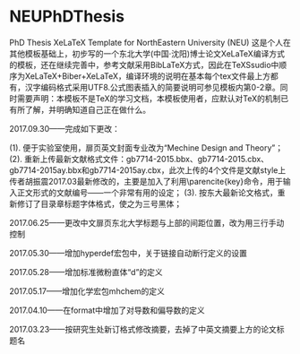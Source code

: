 # NEUPhDThesis
PhD Thesis XeLaTeX Template for NorthEastern University (NEU)
这是个人在其他模板基础上，初步写的一个东北大学(中国·沈阳)博士论文XeLaTeX编译方式的模板，还在继续完善中，参考文献采用BibLaTeX方式，因此在TeXSsudio中顺序为XeLaTeX+Biber+XeLaTeX，编译环境的说明在基本每个tex文件最上方都有，汉字编码格式采用UTF8.公式图表插入的简要说明可参见模板内第0-2章。同时需要声明：本模板不是TeX的学习文档，本模板使用者，应默认对TeX的机制已有所了解，并明确知道自己正在做什么。

2017.09.30——完成如下更改：

(1). 便于实验室使用，扉页英文封面专业改为“Mechine Design and Theory”；
(2). 重新上传最新文献格式文件：gb7714-2015.bbx、gb7714-2015.cbx、gb7714-2015ay.bbx和gb7714-2015ay.cbx，此次上传的4个文件是文献style上传者胡振震2017.03最新修改的，主要是加入了利用\parencite{key}命令，用于输入正文形式的文献编号——一个非常有用的设定；
(3). 按东大最新论文格式，重新修订了目录章标题字体格式，使之为三号黑体；

2017.06.25——更改中文扉页东北大学标题与上部的间距位置，改为用三行手动控制

2017.05.30——增加hyperdef宏包中，关于链接自动断行定义的设置

2017.05.28——增加标准微粉直体“d”的定义

2017.05.17——增加化学宏包mhchem的定义

2017.04.10——在format中增加了对导数和偏导数的定义

2017.03.23——按研究生处新订格式修改摘要，去掉了中英文摘要上方的论文标题名

